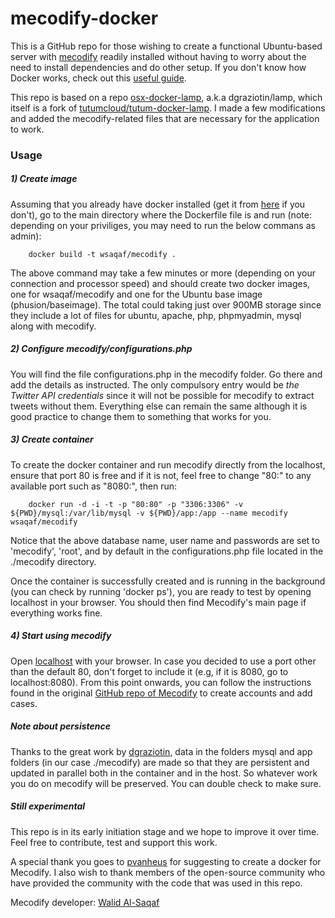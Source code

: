 # mecodify-docker

This is a GitHub repo for those wishing to create a functional Ubuntu-based server with [mecodify](https://github.com/wsaqaf/mecodify) readily installed without having to worry about the need to install dependencies and do other setup. If you don't know how Docker works, check out this [useful guide](https://prakhar.me/docker-curriculum/).

This repo is based on a repo [osx-docker-lamp](https://github.com/dgraziotin/osx-docker-lamp), a.k.a dgraziotin/lamp, which itself is a fork of [tutumcloud/tutum-docker-lamp](https://github.com/tutumcloud/lamp). I made a few modifications and added the mecodify-related files that are necessary for the application to work. 

### Usage

##### 1) Create image

Assuming that you already have docker installed (get it from [here](https://docs.docker.com/engine/installation/) if you don't), go to the main directory where the Dockerfile file is and run (note: depending on your priviliges, you may need to run the below commans as admin):

        docker build -t wsaqaf/mecodify .

The above command may take a few minutes or more (depending on your connection and processor speed) and should create two docker images, one for wsaqaf/mecodify and one for the Ubuntu base image (phusion/baseimage). The total could taking just over 900MB storage since they include a lot of files for ubuntu, apache, php, phpmyadmin, mysql along with mecodify.

##### 2) Configure mecodify/configurations.php

You will find the file configurations.php in the mecodify folder. Go there and add the details as instructed. The only compulsory entry would be *the Twitter API credentials* since it will not be possible for mecodify to extract tweets without them. Everything else can remain the same although it is good practice to change them to something that works for you.

##### 3) Create container

To create the docker container and run mecodify directly from the localhost, ensure that port 80 is free and if it is not, feel free to change "80:" to any available port such as "8080:", then run:

        docker run -d -i -t -p "80:80" -p "3306:3306" -v ${PWD}/mysql:/var/lib/mysql -v ${PWD}/app:/app --name mecodify wsaqaf/mecodify

Notice that the above database name, user name and passwords are set to 'mecodify', 'root', and <blank> by default in the configurations.php file located in the ./mecodify directory. 

Once the container is successfully created and is running in the background (you can check by running 'docker ps'), you are ready to test by opening localhost in your browser. You should then find Mecodify's main page if everything works fine.

##### 4) Start using mecodify

Open [localhost](http://localhost) with your browser. In case you decided to use a port other than the default 80, don't forget to include it (e.g, if it is 8080, go to localhost:8080).
From this point onwards, you can follow the instructions found in the original [GitHub repo of Mecodify](https://github.com/wsaqaf/mecodify/blob/master/manual.md) to create accounts and add cases.

##### Note about persistence

Thanks to the great work by [dgraziotin](https://github.com/dgraziotin), data in the folders mysql and app folders (in our case ./mecodify) are made so that they are persistent and updated in parallel both in the container and in the host. So whatever work you do on mecodify will be preserved. You can double check to make sure.

##### Still experimental

This repo is in its early initiation stage and we hope to improve it over time. Feel free to contribute, test and support this work.

A special thank you goes to [pvanheus](https://github.com/pvanheus) for suggesting to create a docker for Mecodify. I also wish to thank members of the open-source community who have provided the community with the code that was used in this repo.

Mecodify developer: [Walid Al-Saqaf](https://github.com/wsaqaf)
